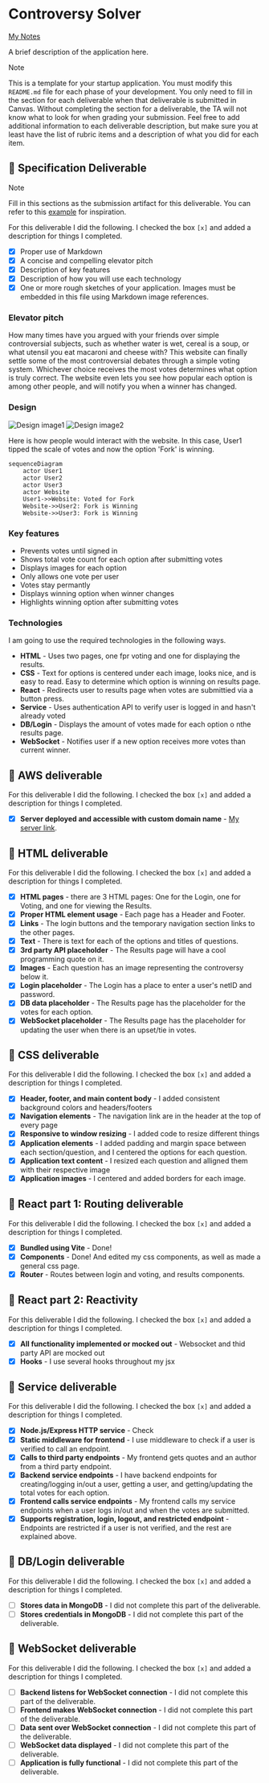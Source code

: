 # Controversy Solver

[My Notes](notes.md)

A brief description of the application here.

> [!NOTE]
>  This is a template for your startup application. You must modify this `README.md` file for each phase of your development. You only need to fill in the section for each deliverable when that deliverable is submitted in Canvas. Without completing the section for a deliverable, the TA will not know what to look for when grading your submission. Feel free to add additional information to each deliverable description, but make sure you at least have the list of rubric items and a description of what you did for each item.

## 🚀 Specification Deliverable

> [!NOTE]
>  Fill in this sections as the submission artifact for this deliverable. You can refer to this [example](https://github.com/webprogramming260/startup-example/blob/main/README.md) for inspiration.

For this deliverable I did the following. I checked the box `[x]` and added a description for things I completed.

- [x] Proper use of Markdown
- [x] A concise and compelling elevator pitch
- [x] Description of key features
- [x] Description of how you will use each technology
- [x] One or more rough sketches of your application. Images must be embedded in this file using Markdown image references.

### Elevator pitch

How many times have you argued with your friends over simple controversial subjects, such as whether water is wet, cereal is a soup, or what utensil you eat macaroni and cheese with? This website can finally settle some of the most controversial debates through a simple voting system. Whichever choice receives the most votes determines what option is truly correct. The website even lets you see how popular each option is among other people, and will notify you when a winner has changed.

### Design

![Design image1](IMG_6153.jpg)
![Design image2](IMG_6152.jpg)

Here is how people would interact with the website. In this case, User1 tipped the scale of votes and now the option 'Fork' is winning.

```mermaid
sequenceDiagram
    actor User1
    actor User2
    actor User3
    actor Website
    User1->>Website: Voted for Fork
    Website->>User2: Fork is Winning
    Website->>User3: Fork is Winning
```

### Key features

- Prevents votes until signed in
- Shows total vote count for each option after submitting votes
- Displays images for each option
- Only allows one vote per user
- Votes stay permantly 
- Displays winning option when winner changes
- Highlights winning option after submitting votes

### Technologies

I am going to use the required technologies in the following ways.

- **HTML** - Uses two pages, one fpr voting and one for displaying the results.
- **CSS** - Text for options is centered under each image, looks nice, and is easy to read. Easy to determine which option is winning on results page.
- **React** - Redirects user to results page when votes are submittied via a button press.
- **Service** - Uses authentication API to verify user is logged in and hasn't already voted
- **DB/Login** - Displays the amount of votes made for each option o nthe results page.
- **WebSocket** - Notifies user if a new option receives more votes than current winner.

## 🚀 AWS deliverable

For this deliverable I did the following. I checked the box `[x]` and added a description for things I completed.

- [x] **Server deployed and accessible with custom domain name** - [My server link](https://controversysolver.click).

## 🚀 HTML deliverable

For this deliverable I did the following. I checked the box `[x]` and added a description for things I completed.

- [x] **HTML pages** - there are 3 HTML pages: One for the Login, one for Voting, and one for viewing the Results.
- [x] **Proper HTML element usage** - Each page has a Header and Footer.
- [x] **Links** - The login buttons and the temporary navigation section links to the other pages.
- [x] **Text** - There is text for each of the options and titles of questions.
- [x] **3rd party API placeholder** - The Results page will have a cool programming quote on it.
- [x] **Images** - Each question has an image representing the controversy below it.
- [x] **Login placeholder** - The Login has a place to enter a user's netID and password.
- [x] **DB data placeholder** - The Results page has the placeholder for the votes for each option.
- [x] **WebSocket placeholder** - The Results page has the placeholder for updating the user when there is an upset/tie in votes.

## 🚀 CSS deliverable

For this deliverable I did the following. I checked the box `[x]` and added a description for things I completed.

- [x] **Header, footer, and main content body** - I added consistent background colors and headers/footers
- [x] **Navigation elements** - The navigation link are in the header at the top of every page
- [x] **Responsive to window resizing** - I added code to resize different things
- [x] **Application elements** - I added padding and margin space between each section/question, and I centered the options for each question.
- [x] **Application text content** - I resized each question and alligned them with their respective image
- [x] **Application images** - I centered and added borders for each image.

## 🚀 React part 1: Routing deliverable

For this deliverable I did the following. I checked the box `[x]` and added a description for things I completed.

- [x] **Bundled using Vite** - Done!
- [x] **Components** - Done! And edited my css components, as well as made a general css page.
- [x] **Router** - Routes between login and voting, and results components.

## 🚀 React part 2: Reactivity

For this deliverable I did the following. I checked the box `[x]` and added a description for things I completed.

- [x] **All functionality implemented or mocked out** - Websocket and thid party API are mocked out
- [x] **Hooks** - I use several hooks throughout my jsx

## 🚀 Service deliverable

For this deliverable I did the following. I checked the box `[x]` and added a description for things I completed.

- [x] **Node.js/Express HTTP service** - Check
- [x] **Static middleware for frontend** - I use middleware to check if a user is verified to call an endpoint.
- [x] **Calls to third party endpoints** - My frontend gets quotes and an author from a third party endpoint.
- [x] **Backend service endpoints** - I have backend endpoints for creating/logging in/out a user, getting a user, and getting/updating the total votes for each option.
- [x] **Frontend calls service endpoints** - My frontend calls my service endpoints when a user logs in/out and when the votes are submitted.
- [x] **Supports registration, login, logout, and restricted endpoint** - Endpoints are restricted if a user is not verified, and the rest are explained above.

## 🚀 DB/Login deliverable

For this deliverable I did the following. I checked the box `[x]` and added a description for things I completed.

- [ ] **Stores data in MongoDB** - I did not complete this part of the deliverable.
- [ ] **Stores credentials in MongoDB** - I did not complete this part of the deliverable.

## 🚀 WebSocket deliverable

For this deliverable I did the following. I checked the box `[x]` and added a description for things I completed.

- [ ] **Backend listens for WebSocket connection** - I did not complete this part of the deliverable.
- [ ] **Frontend makes WebSocket connection** - I did not complete this part of the deliverable.
- [ ] **Data sent over WebSocket connection** - I did not complete this part of the deliverable.
- [ ] **WebSocket data displayed** - I did not complete this part of the deliverable.
- [ ] **Application is fully functional** - I did not complete this part of the deliverable.
